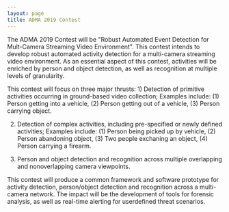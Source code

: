 ```yaml
---
layout: page
title: ADMA 2019 Contest
---
```


The ADMA 2019 Contest will be "Robust Automated Event Detection for Mult-Camera Streaming Video Environment". This contest intends to develop robust automated activity detection for a multi-camera streaming video environment. As an essential aspect of this contest, activities will be enriched by person and object detection, as well as recognition at multiple levels of granularity. 

This contest will focus on three major thrusts: 1) Detection of primitive activities occurring in ground-based video collection; Examples include: (1) Person getting into a vehicle, (2) Person getting out of a vehicle, (3) Person carrying object.

2) Detection of complex activities, including pre-specified or newly defined activities; Examples include: (1) Person being picked up by vehicle, (2) Person abandoning object, (3) Two people exchaning an object, (4) Person carrying a firearm.

3) Person and object detection and recognition across multiple overlapping and nonoverlapping camera viewpoints.

This contest will produce a common framework and software prototype for activity detection, person/object detection and recognition across a multi-camera network. The impact will be the development of tools for forensic analysis, as well as real-time alerting for userdefined threat scenarios.
